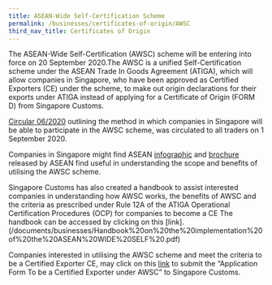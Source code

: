 ```yaml
---
title: ASEAN-Wide Self-Certification Scheme
permalink: /businesses/certificates-of-origin/AWSC
third_nav_title: Certificates of Origin
---
```


The ASEAN-Wide Self-Certification (AWSC) scheme will be entering into force on 20 September 2020.The AWSC is a unified Self-Certification scheme under the ASEAN Trade In Goods Agreement (ATIGA), which will allow companies in Singapore, who have been approved as Certified Exporters (CE) under the scheme, to make out origin declarations for their exports under ATIGA instead of applying for a Certificate of Origin (FORM D) from Singapore Customs.

[Circular 06/2020](https://www.customs.gov.sg/news-and-media/circulars/2020_09_01-Circular%20062020.pdf) outlining the method in which companies in Singapore will be able to participate in the AWSC scheme, was circulated to all traders on 1 September 2020.

Companies in Singapore might find ASEAN [infographic](https://asean.org/storage/2012/05/SCAROO33_anx11b_ag05.1.3d_AWSC-Infographics-14042020.pdf) and [brochure](https://asean.org/storage/2012/05/04-AWSC-Brochure.pdf) released by ASEAN
find useful in understanding the scope and benefits of utilising the AWSC scheme. 

Singapore Customs has also created a handbook to assist interested companies in understanding how AWSC works, the benefits of AWSC and the criteria as prescribed under Rule 12A of the ATIGA Operational Certification Procedures (OCP) for companies to become a CE 
The handbook can be accessed by clicking on this [link].(/documents/businesses/Handbook%20on%20the%20implementation%20of%20the%20ASEAN%20WIDE%20SELF%20.pdf)

Companies interested in utilising the AWSC scheme and meet the criteria to be a Certified Exporter CE, may click on this [link](https://www.customs.gov.sg/eservices/customs-forms-and-service-links) to submit the “Application Form To be a Certified Exporter under AWSC” to Singapore Customs. 
